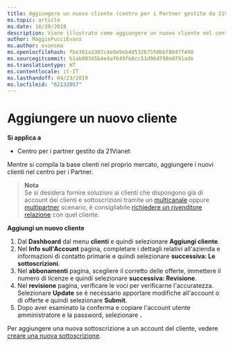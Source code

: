 ```yaml
---
title: Aggiungere un nuovo cliente (centro per i Partner gestito da 21Vianet)
ms.topic: article
ms.date: 10/29/2018
description: Viene illustrato come aggiungere un nuovo cliente nel centro per i Partner gestito da 21Vianet.
author: MaggiePucciEvans
ms.author: evansma
ms.openlocfilehash: fbe381a3307c4e0e9eb4d53267550bbf8047f498
ms.sourcegitcommit: b1ab80345b4e4af649fb8cc51d96d798e0791ade
ms.translationtype: HT
ms.contentlocale: it-IT
ms.lasthandoff: 04/23/2019
ms.locfileid: "62132057"
---
```

# <a name="add-a-new-customer"></a>Aggiungere un nuovo cliente

**Si applica a**

-   Centro per i partner gestito da 21Vianet

Mentre si compila la base clienti nel proprio mercato, aggiungere i nuovi clienti nel centro per i Partner.

>**Nota**<br> Se si desidera fornire soluzioni ai clienti che dispongono già di account dei clienti e sottoscrizioni tramite un [multicanale](multichannel.md) oppure [multipartner](multipartner.md) scenario, è consigliabile [richiedere un rivenditore relazione](request-a-relationship-with-a-customer.md) con quel cliente.

**Aggiungi un nuovo cliente**

1.  Dal **Dashboard** dal menu **clienti** e quindi selezionare **Aggiungi cliente**.
2.  Nel **Info sull'Account** pagina, completare i dettagli relativi all'azienda e informazioni di contatto primarie e quindi selezionare **successiva: Le sottoscrizioni**.
3.  Nel **abbonamenti** pagina, scegliere il corretto delle offerte, immettere il numero di licenze e quindi selezionare **successiva: Revisione**.
4.  Nel **revisione** pagina, verificare le voci per verificarne l'accuratezza. Selezionare **Update** se è necessario apportare modifiche all'account o di offerte e quindi selezionare **Submit**.
5.  Dopo aver esaminato la conferma e copiare l'account utente amministratore e la password, selezionare **.**

Per aggiungere una nuova sottoscrizione a un account del cliente, vedere [creare una nuova sottoscrizione](create-a-new-subscription.md).
